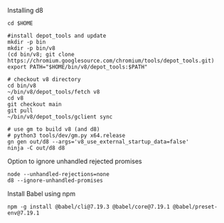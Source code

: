 Installing d8

```
cd $HOME

#install depot_tools and update
mkdir -p bin
mkdir -p bin/v8
(cd bin/v8; git clone https://chromium.googlesource.com/chromium/tools/depot_tools.git)
export PATH="$HOME/bin/v8/depot_tools:$PATH"

# checkout v8 directory
cd bin/v8
~/bin/v8/depot_tools/fetch v8
cd v8
git checkout main
git pull
~/bin/v8/depot_tools/gclient sync

# use gm to build v8 (and d8)
# python3 tools/dev/gm.py x64.release
gn gen out/d8 --args='v8_use_external_startup_data=false'
ninja -C out/d8 d8
```

Option to ignore unhandled rejected promises
```
node --unhandled-rejections=none
d8 --ignore-unhandled-promises
```

Install Babel using npm
```
npm -g install @babel/cli@7.19.3 @babel/core@7.19.1 @babel/preset-env@7.19.1
```

